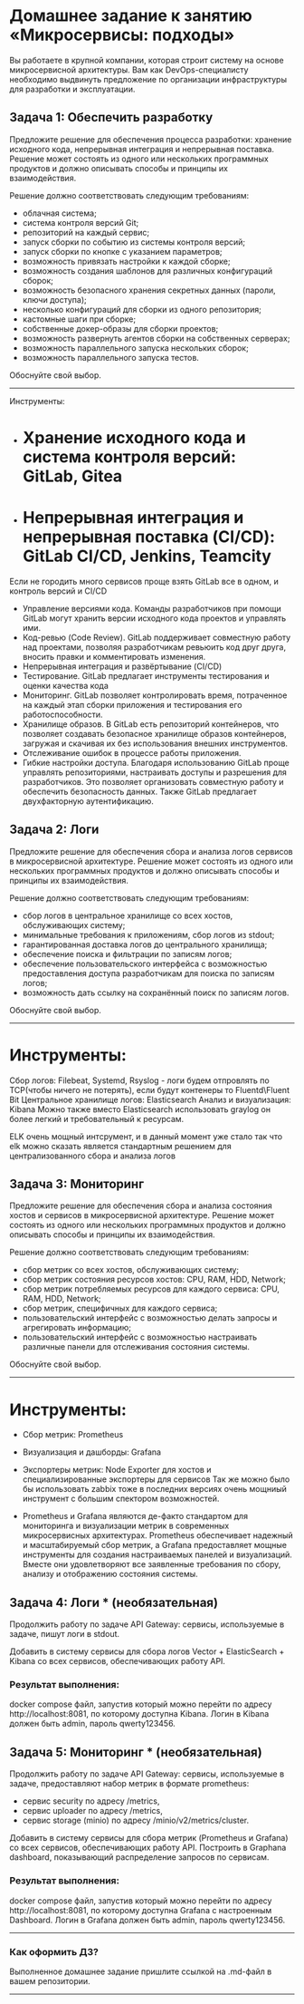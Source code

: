 # Домашнее задание к занятию «Микросервисы: подходы»

Вы работаете в крупной компании, которая строит систему на основе микросервисной архитектуры.
Вам как DevOps-специалисту необходимо выдвинуть предложение по организации инфраструктуры для разработки и эксплуатации.


## Задача 1: Обеспечить разработку

Предложите решение для обеспечения процесса разработки: хранение исходного кода, непрерывная интеграция и непрерывная поставка. 
Решение может состоять из одного или нескольких программных продуктов и должно описывать способы и принципы их взаимодействия.

Решение должно соответствовать следующим требованиям:
- облачная система;
- система контроля версий Git;
- репозиторий на каждый сервис;
- запуск сборки по событию из системы контроля версий;
- запуск сборки по кнопке с указанием параметров;
- возможность привязать настройки к каждой сборке;
- возможность создания шаблонов для различных конфигураций сборок;
- возможность безопасного хранения секретных данных (пароли, ключи доступа);
- несколько конфигураций для сборки из одного репозитория;
- кастомные шаги при сборке;
- собственные докер-образы для сборки проектов;
- возможность развернуть агентов сборки на собственных серверах;
- возможность параллельного запуска нескольких сборок;
- возможность параллельного запуска тестов.

Обоснуйте свой выбор.

---
Инструменты:
- # Хранение исходного кода и система контроля версий: GitLab, Gitea
- # Непрерывная интеграция и непрерывная поставка (CI/CD): GitLab CI/CD, Jenkins, Teamcity
Если не городить много сервисов проще взять GitLab все в одном, и контроль версий и CI/CD 
- Управление версиями кода. Команды разработчиков при помощи GitLab могут хранить версии исходного кода проектов и управлять ими.
- Код-ревью (Code Review). GitLab поддерживает совместную работу над проектами, позволяя разработчикам ревьюить код друг друга, вносить правки и комментировать изменения. 
- Непрерывная интеграция и развёртывание (CI/CD)
- Тестирование. GitLab предлагает инструменты тестирования и оценки качества кода
- Мониторинг. GitLab позволяет контролировать время, потраченное на каждый этап сборки приложения и тестирования его работоспособности.
- Хранилище образов. В GitLab есть репозиторий контейнеров, что позволяет создавать безопасное хранилище образов контейнеров, загружая и скачивая их без использования внешних инструментов.
- Отслеживание ошибок в процессе работы приложения.
- Гибкие настройки доступа. Благодаря использованию GitLab проще управлять репозиториями, настраивать доступы и разрешения для разработчиков. Это позволяет организовать совместную работу и обеспечить безопасность данных. Также GitLab предлагает двухфакторную аутентификацию.

## Задача 2: Логи

Предложите решение для обеспечения сбора и анализа логов сервисов в микросервисной архитектуре.
Решение может состоять из одного или нескольких программных продуктов и должно описывать способы и принципы их взаимодействия.

Решение должно соответствовать следующим требованиям:
- сбор логов в центральное хранилище со всех хостов, обслуживающих систему;
- минимальные требования к приложениям, сбор логов из stdout;
- гарантированная доставка логов до центрального хранилища;
- обеспечение поиска и фильтрации по записям логов;
- обеспечение пользовательского интерфейса с возможностью предоставления доступа разработчикам для поиска по записям логов;
- возможность дать ссылку на сохранённый поиск по записям логов.

Обоснуйте свой выбор.

---
# Инструменты:
Сбор логов: Filebeat, Systemd, Rsyslog - логи будем отпровлять по TCP(чтобы ничего не потерять), если будут контенеры то Fluentd\Fluent Bit 
Центральное хранилище логов: Elasticsearch
Анализ и визуализация: Kibana
Можно также вместо Elasticsearch использовать graylog он более легкий и требовательный к ресурсам.

ELK очень мощный интсрумент, и в данный момент уже стало так что elk можно сказать является стандартным решением для централизованного сбора и анализа логов

## Задача 3: Мониторинг

Предложите решение для обеспечения сбора и анализа состояния хостов и сервисов в микросервисной архитектуре.
Решение может состоять из одного или нескольких программных продуктов и должно описывать способы и принципы их взаимодействия.

Решение должно соответствовать следующим требованиям:
- сбор метрик со всех хостов, обслуживающих систему;
- сбор метрик состояния ресурсов хостов: CPU, RAM, HDD, Network;
- сбор метрик потребляемых ресурсов для каждого сервиса: CPU, RAM, HDD, Network;
- сбор метрик, специфичных для каждого сервиса;
- пользовательский интерфейс с возможностью делать запросы и агрегировать информацию;
- пользовательский интерфейс с возможностью настраивать различные панели для отслеживания состояния системы.

Обоснуйте свой выбор.

---
# Инструменты:
  - Сбор метрик: Prometheus
  - Визуализация и дашборды: Grafana
  - Экспортеры метрик: Node Exporter для хостов и специализированные экспортеры для сервисов
Так же можно было бы использовать zabbix тоже в последних версиях очень мощниый инструмент с большим спектором возможностей.

  - Prometheus и Grafana являются де-факто стандартом для мониторинга и визуализации метрик в современных микросервисных архитектурах. Prometheus обеспечивает надежный и масштабируемый сбор метрик, а Grafana предоставляет мощные инструменты для создания настраиваемых панелей и визуализаций. Вместе они удовлетворяют все заявленные требования по сбору, анализу и отображению состояния системы.

## Задача 4: Логи * (необязательная)

Продолжить работу по задаче API Gateway: сервисы, используемые в задаче, пишут логи в stdout. 

Добавить в систему сервисы для сбора логов Vector + ElasticSearch + Kibana со всех сервисов, обеспечивающих работу API.

### Результат выполнения: 

docker compose файл, запустив который можно перейти по адресу http://localhost:8081, по которому доступна Kibana.
Логин в Kibana должен быть admin, пароль qwerty123456.


## Задача 5: Мониторинг * (необязательная)

Продолжить работу по задаче API Gateway: сервисы, используемые в задаче, предоставляют набор метрик в формате prometheus:

- сервис security по адресу /metrics,
- сервис uploader по адресу /metrics,
- сервис storage (minio) по адресу /minio/v2/metrics/cluster.

Добавить в систему сервисы для сбора метрик (Prometheus и Grafana) со всех сервисов, обеспечивающих работу API.
Построить в Graphana dashboard, показывающий распределение запросов по сервисам.

### Результат выполнения: 

docker compose файл, запустив который можно перейти по адресу http://localhost:8081, по которому доступна Grafana с настроенным Dashboard.
Логин в Grafana должен быть admin, пароль qwerty123456.

---

### Как оформить ДЗ?

Выполненное домашнее задание пришлите ссылкой на .md-файл в вашем репозитории.

---
